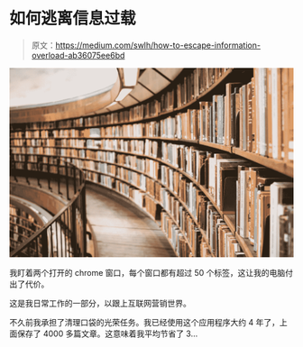 # 如何逃离信息过载

> 原文：<https://medium.com/swlh/how-to-escape-information-overload-ab36075ee6bd>

![](img/00059eea5832ab64b7424fa887e9ef76.png)

我盯着两个打开的 chrome 窗口，每个窗口都有超过 50 个标签，这让我的电脑付出了代价。

这是我日常工作的一部分，以跟上互联网营销世界。

不久前我承担了清理口袋的光荣任务。我已经使用这个应用程序大约 4 年了，上面保存了 4000 多篇文章。这意味着我平均节省了 3…